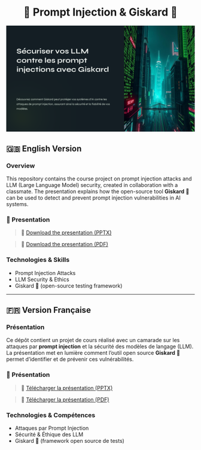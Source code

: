 <div align="center">
  <h1>🧠 Prompt Injection & Giskard 🐢</h1>
  <a href="./presentation/Securiser-vos-LLM-contre-les-prompt-injections-avec-Giskard.pdf"><img src="./resources/Securiser-vos-LLM-contre-les-prompt-injections-avec-Giskard.png"></a>
</div>

## 🇬🇧 English Version

### Overview

This repository contains the course project on prompt injection attacks and LLM (Large Language Model) security, created in collaboration with a classmate. The presentation explains how the open-source tool **Giskard** 🐢 can be used to detect and prevent prompt injection vulnerabilities in AI systems.

### 📄 Presentation

> 🔗 [Download the presentation (PPTX)](./presentation/Securiser-vos-LLM-contre-les-prompt-injections-avec-Giskard.pptx)

> 🔗 [Download the presentation (PDF)](./presentation/Securiser-vos-LLM-contre-les-prompt-injections-avec-Giskard.pdf)

### Technologies & Skills

- Prompt Injection Attacks
- LLM Security & Ethics
- Giskard 🐢 (open-source testing framework)

---

## 🇫🇷 Version Française

### Présentation

Ce dépôt contient un projet de cours réalisé avec un camarade sur les attaques par **prompt injection** et la sécurité des modèles de langage (LLM). La présentation met en lumière comment l’outil open source **Giskard** 🐢 permet d’identifier et de prévenir ces vulnérabilités.

### 📄 Présentation

> 🔗 [Télécharger la présentation (PPTX)](./presentation/Securiser-vos-LLM-contre-les-prompt-injections-avec-Giskard.pptx)

> 🔗 [Télécharger la présentation (PDF)](./presentation/Securiser-vos-LLM-contre-les-prompt-injections-avec-Giskard.pdf)

### Technologies & Compétences

- Attaques par Prompt Injection
- Sécurité & Éthique des LLM
- Giskard 🐢 (framework open source de tests)
